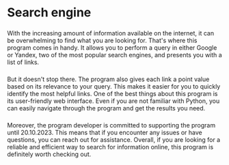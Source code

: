 # Search engine
### 
With the increasing amount of information available on the internet, it can be overwhelming to find what you are looking for. That's where this program comes in handy. It allows you to perform a query in either Google or Yandex, two of the most popular search engines, and presents you with a list of links.

###
But it doesn't stop there. The program also gives each link a point value based on its relevance to your query. This makes it easier for you to quickly identify the most helpful links.
One of the best things about this program is its user-friendly web interface. Even if you are not familiar with Python, you can easily navigate through the program and get the results you need.

###
Moreover, the program developer is committed to supporting the program until 20.10.2023. This means that if you encounter any issues or have questions, you can reach out for assistance.
Overall, if you are looking for a reliable and efficient way to search for information online, this program is definitely worth checking out.
